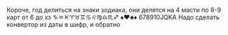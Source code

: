 Короче, год делиться на знаки зодиака, они делятся на 4 масти по 8-9 карт от 6 до хз
♑♒♓♈♉♊♋♌♍♎♏♐ ♠♥♣♦ 678910JQKA
Надо сделать конвертор из даты в шифр, и обратно